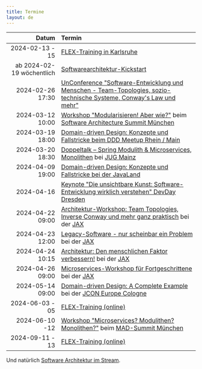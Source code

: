 ```yaml
---
title: Termine
layout: de
---
```


|                     Datum | Termin                                                                                                                                                                                                              |
|--------------------------:|:--------------------------------------------------------------------------------------------------------------------------------------------------------------------------------------------------------------------|
|           2024-02-13 - 15 | [FLEX-Training in Karlsruhe](https://www.socreatory.com/de/trainings/flex)                                                                                                                                          |
| ab 2024-02-19 wöchentlich | [Softwarearchitektur-Kickstart](https://www.socreatory.com/de/trainings/arch-kickstart)                                                                                                                             |
|          2024-02-26 17:30 | [UnConference "Software-Entwicklung und Menschen - Team-Topologies, sozio-technische Systeme, Conway's Law und mehr"](https://zoom.us/meeting/register/tJAlfumqqjgrG9RWxY3BTEiqJ0p_h6c4VUGz#/registration)          |
|          2024-03-12 10:00 | [Workshop "Modularisieren! Aber wie?"](https://software-architecture-summit.de/softwarearchitecture/modularisieren-aber-wie/) beim [Software Architecture Summit München](https://software-architecture-summit.de/) |
|          2024-03-19 18:00 | [Domain-driven Design: Konzepte und Fallstricke beim DDD Meetup Rhein / Main](https://www.meetup.com/de-DE/domain-driven-design-rhein-main/events/298610790/?isFirstPublish=true)                                   |
|          2024-03-20 18:30 | [Doppeltalk – Spring Modulith & Microservices, Monolithen](https://www.meetup.com/jug-mainz/events/299032116/) bei [JUG Mainz](https://www.meetup.com/jug-mainz/)                                                   |
|          2024-04-09 19:00 | [Domain-driven Design: Konzepte und Fallstricke bei der JavaLand](https://meine.doag.org/events/javaland/2024/agenda/#eventDay.1712613600)                                                                          |
|                2024-04-16 | [Keynote "Die unsichtbare Kunst: Software-Entwicklung wirklich verstehen" DevDay Dresden](https://www.devday.de/)                                                                                                   |
|          2024-04-22 09:00 | [Architektur-Workshop: Team Topologies, Inverse Conway und mehr ganz praktisch](https://jax.de/software-architecture/soziotechnischer-architektur-workshop) bei der [JAX](https://jax.de/)                          |
|          2024-04-23 12:00 | [Legacy-Software - nur scheinbar ein Problem](https://jax.de/microservices/legacy-software-nur-scheinbar-problem/) bei der [JAX](https://jax.de/)                                                                   |
|          2024-04-24 10:15 | [Architektur: Den menschlichen Faktor verbessern!](https://jax.de/software-architecture/architektur-menschlicher-faktor/) bei der [JAX](https://jax.de/)                                                            |
|          2024-04-26 09:00 | [Microservices-Workshop für Fortgeschrittene](https://jax.de/microservices/microservices-workshop-fortgeschrittene/) bei der [JAX](https://jax.de/)                                                                 |
|          2024-05-14 09:00 | [Domain-driven Design: A Complete Example](https://sched.co/1YwSJ) bei der [JCON Europe Cologne](https://2024.europe.jcon.one/)                                                                                     |
|           2024-06-03 - 05 | [FLEX-Training (online)](https://www.socreatory.com/de/trainings/flex)                                                                                                                                              |
|            2024-06-10 -12 | [Workshop "Microservices? Modulithen? Monolithen?"](https://mad-summit.de/fundamentals/microservices-modulithen-monolithen/)  beim [MAD-Summit München](https://mad-summit.de/)                                     |
|           2024-09-11 - 13 | [FLEX-Training (online)](https://www.socreatory.com/de/trainings/flex)                                                                                                                                          |


Und natürlich [Software Architektur im
Stream](https://software-architektur.tv/).
